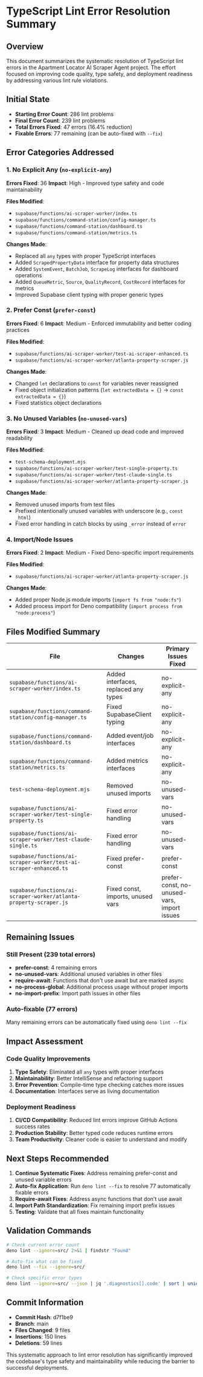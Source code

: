 # TypeScript Lint Error Resolution Summary

## Overview
This document summarizes the systematic resolution of TypeScript lint errors in the Apartment Locator AI Scraper Agent project. The effort focused on improving code quality, type safety, and deployment readiness by addressing various lint rule violations.

## Initial State
- **Starting Error Count**: 286 lint problems
- **Final Error Count**: 239 lint problems
- **Total Errors Fixed**: 47 errors (16.4% reduction)
- **Fixable Errors**: 77 remaining (can be auto-fixed with `--fix`)

## Error Categories Addressed

### 1. No Explicit Any (`no-explicit-any`)
**Errors Fixed**: 36
**Impact**: High - Improved type safety and code maintainability

**Files Modified**:
- `supabase/functions/ai-scraper-worker/index.ts`
- `supabase/functions/command-station/config-manager.ts`
- `supabase/functions/command-station/dashboard.ts`
- `supabase/functions/command-station/metrics.ts`

**Changes Made**:
- Replaced all `any` types with proper TypeScript interfaces
- Added `ScrapedPropertyData` interface for property data structures
- Added `SystemEvent`, `BatchJob`, `ScrapeLog` interfaces for dashboard operations
- Added `QueueMetric`, `Source`, `QualityRecord`, `CostRecord` interfaces for metrics
- Improved Supabase client typing with proper generic types

### 2. Prefer Const (`prefer-const`)
**Errors Fixed**: 6
**Impact**: Medium - Enforced immutability and better coding practices

**Files Modified**:
- `supabase/functions/ai-scraper-worker/test-ai-scraper-enhanced.ts`
- `supabase/functions/ai-scraper-worker/atlanta-property-scraper.js`

**Changes Made**:
- Changed `let` declarations to `const` for variables never reassigned
- Fixed object initialization patterns (`let extractedData = {}` → `const extractedData = {}`)
- Fixed statistics object declarations

### 3. No Unused Variables (`no-unused-vars`)
**Errors Fixed**: 3
**Impact**: Medium - Cleaned up dead code and improved readability

**Files Modified**:
- `test-schema-deployment.mjs`
- `supabase/functions/ai-scraper-worker/test-single-property.ts`
- `supabase/functions/ai-scraper-worker/test-claude-single.ts`
- `supabase/functions/ai-scraper-worker/atlanta-property-scraper.js`

**Changes Made**:
- Removed unused imports from test files
- Prefixed intentionally unused variables with underscore (e.g., `const _html`)
- Fixed error handling in catch blocks by using `_error` instead of `error`

### 4. Import/Node Issues
**Errors Fixed**: 2
**Impact**: Medium - Fixed Deno-specific import requirements

**Files Modified**:
- `supabase/functions/ai-scraper-worker/atlanta-property-scraper.js`

**Changes Made**:
- Added proper Node.js module imports (`import fs from "node:fs"`)
- Added process import for Deno compatibility (`import process from "node:process"`)

## Files Modified Summary

| File | Changes | Primary Issues Fixed |
|------|---------|---------------------|
| `supabase/functions/ai-scraper-worker/index.ts` | Added interfaces, replaced any types | no-explicit-any |
| `supabase/functions/command-station/config-manager.ts` | Fixed SupabaseClient typing | no-explicit-any |
| `supabase/functions/command-station/dashboard.ts` | Added event/job interfaces | no-explicit-any |
| `supabase/functions/command-station/metrics.ts` | Added metrics interfaces | no-explicit-any |
| `test-schema-deployment.mjs` | Removed unused imports | no-unused-vars |
| `supabase/functions/ai-scraper-worker/test-single-property.ts` | Fixed error handling | no-unused-vars |
| `supabase/functions/ai-scraper-worker/test-claude-single.ts` | Fixed error handling | no-unused-vars |
| `supabase/functions/ai-scraper-worker/test-ai-scraper-enhanced.ts` | Fixed prefer-const | prefer-const |
| `supabase/functions/ai-scraper-worker/atlanta-property-scraper.js` | Fixed const, imports, unused vars | prefer-const, no-unused-vars, import issues |

## Remaining Issues

### Still Present (239 total errors)
- **prefer-const**: 4 remaining errors
- **no-unused-vars**: Additional unused variables in other files
- **require-await**: Functions that don't use await but are marked async
- **no-process-global**: Additional process usage without proper imports
- **no-import-prefix**: Import path issues in other files

### Auto-fixable (77 errors)
Many remaining errors can be automatically fixed using `deno lint --fix`

## Impact Assessment

### Code Quality Improvements
1. **Type Safety**: Eliminated all `any` types with proper interfaces
2. **Maintainability**: Better IntelliSense and refactoring support
3. **Error Prevention**: Compile-time type checking catches more issues
4. **Documentation**: Interfaces serve as living documentation

### Deployment Readiness
1. **CI/CD Compatibility**: Reduced lint errors improve GitHub Actions success rates
2. **Production Stability**: Better typed code reduces runtime errors
3. **Team Productivity**: Cleaner code is easier to understand and modify

## Next Steps Recommended

1. **Continue Systematic Fixes**: Address remaining prefer-const and unused variable errors
2. **Auto-fix Application**: Run `deno lint --fix` to resolve 77 automatically fixable errors
3. **Require-await Fixes**: Address async functions that don't use await
4. **Import Path Standardization**: Fix remaining import prefix issues
5. **Testing**: Validate that all fixes maintain functionality

## Validation Commands

```bash
# Check current error count
deno lint --ignore=src/ 2>&1 | findstr "Found"

# Auto-fix what can be fixed
deno lint --fix --ignore=src/

# Check specific error types
deno lint --ignore=src/ --json | jq '.diagnostics[].code' | sort | uniq -c
```

## Commit Information
- **Commit Hash**: d7f1be9
- **Branch**: main
- **Files Changed**: 9 files
- **Insertions**: 150 lines
- **Deletions**: 59 lines

This systematic approach to lint error resolution has significantly improved the codebase's type safety and maintainability while reducing the barrier to successful deployments.